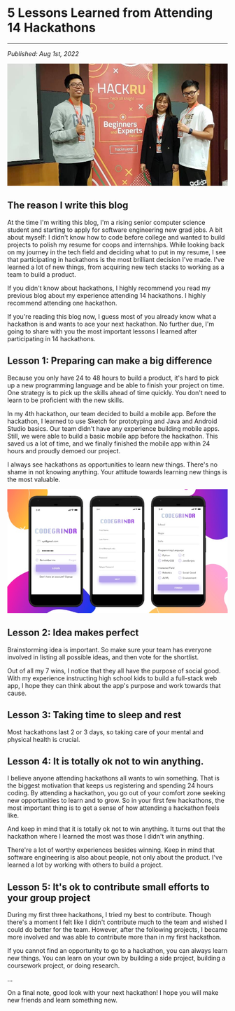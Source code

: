 # 5 Lessons Learned from Attending 14 Hackathons
---
*Published: Aug 1st, 2022*

![The First Hackathon Win](https://github.com/AriNguyen/aringuyen.github.io/blob/master/public/assets/blogs/blog2/hackru.jpg?raw=true)

## The reason I write this blog
At the time I'm writing this blog, I'm a rising senior computer science student and starting to apply for software engineering new grad jobs. 
A bit about myself: I didn't know how to code before college and wanted to build projects to polish my resume for coops and internships. While looking back on my journey in the tech field and deciding what to put in my resume, I see that participating in hackathons is the most brilliant decision I've made. I've learned a lot of new things, from acquiring new tech stacks to working as a team to build a product. 

If you didn't know about hackathons, I highly recommend you read my previous blog about my experience attending 14 hackathons. I highly recommend attending one hackathon. 

If you're reading this blog now, I guess most of you already know what a hackathon is and wants to ace your next hackathon. No further due, I'm going to share with you the most important lessons I learned after participating in 14 hackathons. 

## Lesson 1: Preparing can make a big difference 
Because you only have 24 to 48 hours to build a product, it's hard to pick up a new programming language and be able to finish your project on time. One strategy is to pick up the skills ahead of time quickly. You don't need to learn to be proficient with the new skills.

In my 4th hackathon, our team decided to build a mobile app. Before the hackathon, I learned to use Sketch for prototyping and Java and Android Studio basics. Our team didn't have any experience building mobile apps. Still, we were able to build a basic mobile app before the hackathon. This saved us a lot of time, and we finally finished the mobile app within 24 hours and proudly demoed our project. 

I always see hackathons as opportunities to learn new things. There's no shame in not knowing anything. Your attitude towards learning new things is the most valuable. 

![UI of the Mobile App from HoyaHacks 2020](https://github.com/AriNguyen/aringuyen.github.io/blob/master/public/assets/blogs/blog2/codegrindr.jpg?raw=true)

## Lesson 2: Idea makes perfect
Brainstorming idea is important. So make sure your team has everyone involved in listing all possible ideas, and then vote for the shortlist. 

Out of all my 7 wins, I notice that they all have the purpose of social good. With my experience instructing high school kids to build a full-stack web app, I hope they can think about the app's purpose and work towards that cause. 

## Lesson 3: Taking time to sleep and rest
Most hackathons last 2 or 3 days, so taking care of your mental and physical health is crucial. 

## Lesson 4: It is totally ok not to win anything. 
I believe anyone attending hackathons all wants to win something. That is the biggest motivation that keeps us registering and spending 24 hours coding. By attending a hackathon, you go out of your comfort zone seeking new opportunities to learn and to grow. So in your first few hackathons, the most important thing is to get a sense of how attending a hackathon feels like. 

And keep in mind that it is totally ok not to win anything. It turns out that the hackathon where I learned the most was those I didn't win anything. 

There're a lot of worthy experiences besides winning. Keep in mind that software engineering is also about people, not only about the product. 
I've learned a lot by working with others to build a project. 

## Lesson 5: It's ok to contribute small efforts to your group project
During my first three hackathons, I tried my best to contribute. Though there's a moment I felt like I didn't contribute much to the team and wished I could do better for the team. However, after the following projects, I became more involved and was able to contribute more than in my first hackathon. 

If you cannot find an opportunity to go to a hackathon, you can always learn new things. You can learn on your own by building a side project, building a coursework project, or doing research. 

...

On a final note, good look with your next hackathon! I hope you will make new friends and learn something new.
